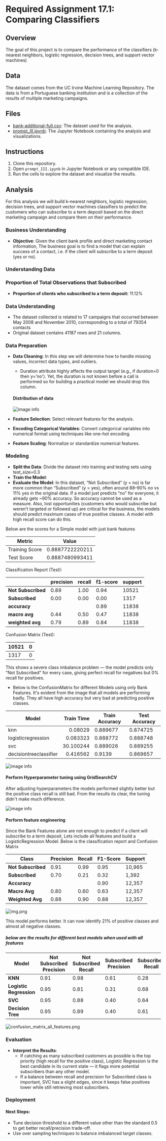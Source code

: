 # Required Assignment 17.1: Comparing Classifiers

## Overview
The goal of this project is to compare the performance of the classifiers (k-nearest neighbors, logistic regression, decision trees, and support vector machines)
## Data
The dataset comes from the UC Irvine Machine Learning Repository. The data is from a Portuguese banking institution and is a collection of the results of multiple marketing campaigns.

## Files
- [bank-additional-full.csv](data/bank-additional-full.csv): The dataset used for the analysis.
- [prompt_III.ipynb](prompt_III.ipynb): The Jupyter Notebook containing the analysis and visualizations.

## Instructions
1. Clone this repository.
2. Open `prompt_III.ipynb` in Jupyter Notebook or any compatible IDE.
3. Run the cells to explore the dataset and visualize the results.

## Analysis
For this analysis we will build k-nearest neighbors, logistic regression, decision trees, and support vector machines classifiers to predict the customers who can subscribe to a term deposit based on the direct marketing campaign and compare them on their performance.

### Business Understanding
- **Objective**: Given the client bank profile and direct marketing contact information, The business goal is to find a model that can explain success of a contact, i.e. if the client will subscribe to a term deposit (yes or no).

### Understanding Data

### Proportion of Total Observations that Subscribed
- **Proportion of clients who subscribed to a term deposit:** 11.12%

### Data Understanding
- The dataset collected is related to 17 campaigns that occurred between May 2008 and November 2010, corresponding to a total of 79354 contacts
- Original dataset contains 41187 rows and 21 columns.

### Data Preparation
- **Data Cleaning**: In this step we will determine how to handle missing values, incorrect data types, and outliers.
    - Duration attribute highly affects the output target (e.g., if duration=0 then y='no'). Yet, the duration is not known before a call is performed so for building a practical model we should drop this column.

    #### Distribution of data
    ![image info](images/data_distribution_analysis.png)

- **Feature Selection**: Select relevant features for the analysis.
- **Encoding Categorical Variables**: Convert categorical variables into numerical format using techniques like one-hot encoding.
- **Feature Scaling**: Normalize or standardize numerical features.

### Modeling
- **Split the Data**: Divide the dataset into training and testing sets using test_size=0.3
- **Train the Model**: 
- **Evaluate the Model**: In this dataset, “Not Subscribed” (y = no) is far more common than “Subscribed” (y = yes), often around 88–90% no vs 11% yes in the original data. If a model just predicts “no” for everyone, it already gets ~90% accuracy. So accuracy cannot be used as a measure. Also, lost opportunities (customers who would subscribe but weren’t targeted or followed up) are critical for the business, the models should predict maximum cases of true positive classes. A model with high recall score can do this.  

Below are the scores for a Simple model with just bank features 

| Metric                             | Value            |
|------------------------------------|------------------|
| Training Score                     | 0.8887722220211  |
| Test Score                         | 0.8887480993411  |

Classification Report (Test):

|                  | precision | recall | f1-score | support |
|------------------|-----------|--------|----------|---------|
| **Not Subscribed** | 0.89      | 1.00   | 0.94     | 10521   |
| **Subscribed**     | 0.00      | 0.00   | 0.00     | 1317    |
| **accuracy**       |           |        | 0.89     | 11838   |
| **macro avg**      | 0.44      | 0.50   | 0.47     | 11838   |
| **weighted avg**   | 0.79      | 0.89   | 0.84     | 11838   |

Confusion Matrix (Test):

| 10521 | 0 |
|-------|---|
| 1317  | 0 |


This shows a severe class imbalance problem — the model predicts only "Not Subscribed" for every case, giving perfect recall for negatives but 0% recall for positives.

- Below is the ConfusionMatrix for different Models using only Bank Features. It's evident from the image that all models are performing badly. They all have high accuracy but very bad at predicting positive classes.

| Model                  | Train Time   | Train Accuracy | Test Accuracy |
|------------------------|------------:|---------------|--------------|
| knn                    | 0.08029     | 0.889677      | 0.874725     |
| logisticregression     | 0.083323    | 0.888772      | 0.888748     |
| svc                    | 30.100244   | 0.889026      | 0.889255     |
| decisiontreeclassifier | 0.416562    | 0.9139        | 0.869657     |

![image info](images/confusion_matrix.png)

#### Perform Hyperparameter tuning using GridSearchCV
After adjusting hyperparameters the models performed slightly better but the positive class recall is still bad. From the results its clear, the tuning didn't make much difference.

![image info](images/confusion_matrix_optimized.png)

#### Perform feature engineering
Since the Bank Features alone are not enough to predict if a client will subscribe to a term deposit, Lets include all features and build a LogisticRegression Model.
Below is the classification report and Confusion Matrix

| Class            | Precision | Recall | F1-Score | Support |
|------------------|-----------|--------|----------|---------|
| **Not Subscribed** | 0.91      | 0.99   | 0.95     | 10,965  |
| **Subscribed**     | 0.70      | 0.21   | 0.32     | 1,392   |
| **Accuracy**       |           |        | 0.90     | 12,357  |
| **Macro Avg**      | 0.80      | 0.60   | 0.63     | 12,357  |
| **Weighted Avg**   | 0.88      | 0.90   | 0.88     | 12,357  |

![img.png](cm_lr_all_features.png)

This model performs better. It can now identify 21% of positive classes and almost all negative classes.    

##### below are the results for different best models when used with all features
| Model                     | Not Subscribed Precision | Not Subscribed Recall | Subscribed Precision | Subscribed Recall |
|---------------------------|--------------------------|-----------------------|----------------------|-------------------|
| **KNN**                   | 0.91                     | 0.98                  | 0.61                 | 0.28              |
| **Logistic Regression**   | 0.95                     | 0.81                  | 0.31                 | 0.68              |
| **SVC**                   | 0.95                     | 0.88                  | 0.40                 | 0.64              |
| **Decision Tree**         | 0.95                     | 0.89                  | 0.40                 | 0.61              |

![confusion_matrix_all_features.png](images/confusion_matrix_all_features.png)

### Evaluation
- **Interpret the Results**: 
  - If catching as many subscribed customers as possible is the top priority (high recall for the positive class), Logistic Regression is the best candidate in its current state — it flags more potential subscribers than any other model.
  - If a balance between recall and precision for Subscribed class is important, SVC has a slight edges, since it keeps false positives lower while still retrieving most subscribers.

### Deployment
#### Next Steps:
- Tune decision threshold to a different value other than the standard 0.5 to get better recall/precision trade-off.
- Use over sampling techniques to balance imbalanced target classes. 
